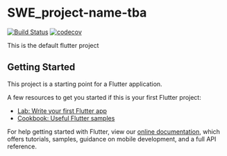 # SWE_project-name-tba

[![Build Status](https://travis-ci.org/ngraham20/swe-project-name-tba.svg?branch=feature-basic-project-structure)](https://travis-ci.org/ngraham20/swe-project-name-tba)
[![codecov](https://codecov.io/gh/ngraham20/swe-project-name-tba/branch/develop/graph/badge.svg)](https://codecov.io/gh/ngraham20/swe-project-name-tba)

This is the default flutter project

## Getting Started

This project is a starting point for a Flutter application.

A few resources to get you started if this is your first Flutter project:

- [Lab: Write your first Flutter app](https://flutter.dev/docs/get-started/codelab)
- [Cookbook: Useful Flutter samples](https://flutter.dev/docs/cookbook)

For help getting started with Flutter, view our
[online documentation](https://flutter.dev/docs), which offers tutorials,
samples, guidance on mobile development, and a full API reference.
